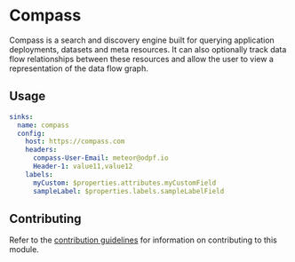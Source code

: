 # Compass

Compass is a search and discovery engine built for querying application deployments, datasets and meta resources. It can also optionally track data flow relationships between these resources and allow the user to view a representation of the data flow graph.

## Usage

```yaml
sinks:
  name: compass
  config:
    host: https://compass.com
    headers:
      compass-User-Email: meteor@odpf.io
      Header-1: value11,value12
    labels:
      myCustom: $properties.attributes.myCustomField
      sampleLabel: $properties.labels.sampleLabelField
```

## Contributing

Refer to the [contribution guidelines](../../../docs/docs/contribute/guide.md#adding-a-new-sink) for information on contributing to this module.
